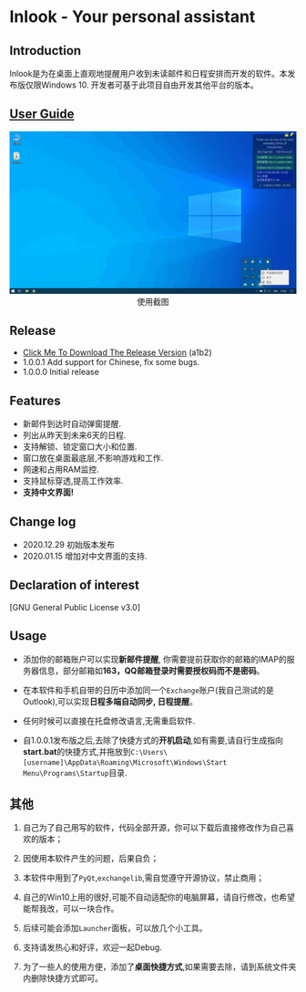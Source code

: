 # Inlook - Your personal assistant

## Introduction
Inlook是为在桌面上直观地提醒用户收到未读邮件和日程安排而开发的软件。本发布版仅限Windows 10. 开发者可基于此项目自由开发其他平台的版本。

## [User Guide](https://charleechan.github.io/Github_Gitbook_Cnblogs/inlook.html)


<div align=center><img src= 'img/screen_shot.png'></div>
<div align=center>使用截图</div>

## Release

* [Click Me To Download The Release Version](https://pan.baidu.com/s/1gzzFjWwLh1hMKob9biTz0g) (a1b2)
* 1.0.0.1 Add support for Chinese, fix some bugs.
* 1.0.0.0 Initial release

## Features

* 新邮件到达时自动弹窗提醒.
* 列出从昨天到未来6天的日程.
* 支持解锁、锁定窗口大小和位置.
* 窗口放在桌面最底层,不影响游戏和工作.
* 网速和占用RAM监控.
* 支持鼠标穿透,提高工作效率.
* **支持中文界面!**

## Change log
* 2020.12.29 初始版本发布
* 2020.01.15 增加对中文界面的支持.

## Declaration of interest

[GNU General Public License v3.0]

## Usage

* 添加你的邮箱账户可以实现**新邮件提醒**, 你需要提前获取你的邮箱的IMAP的服务器信息，部分邮箱如**163，QQ邮箱登录时需要授权码而不是密码**。

* 在本软件和手机自带的日历中添加同一个`Exchange`账户(我自己测试的是Outlook),可以实现**日程多端自动同步, 日程提醒**。

* 任何时候可以直接在托盘修改语言,无需重启软件.

* 自1.0.0.1发布版之后,去除了快捷方式的**开机启动**,如有需要,请自行生成指向**start.bat**的快捷方式,并拖放到`C:\Users\[username]\AppData\Roaming\Microsoft\Windows\Start Menu\Programs\Startup`目录.


## 其他

1. 自己为了自己用写的软件，代码全部开源，你可以下载后直接修改作为自己喜欢的版本；

2. 因使用本软件产生的问题，后果自负；

3. 本软件中用到了`PyQt`,`exchangelib`,需自觉遵守开源协议，禁止商用；

4. 自己的Win10上用的很好,可能不自动适配你的电脑屏幕，请自行修改，也希望能帮我改，可以一块合作。

5. 后续可能会添加`Launcher`面板，可以放几个小工具。

6. 支持请发热心和好评，欢迎一起Debug.

7. 为了一些人的使用方便，添加了**桌面快捷方式**,如果需要去除，请到系统文件夹内删除快捷方式即可。
